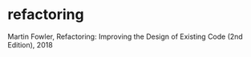 # refactoring
Martin Fowler, Refactoring: Improving the Design of Existing Code (2nd Edition), 2018
